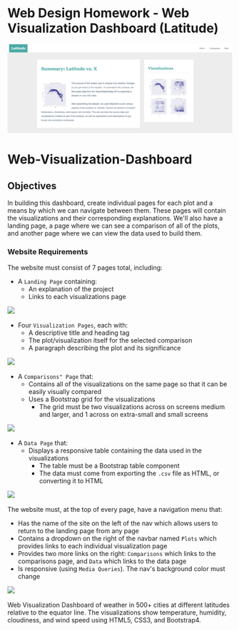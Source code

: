 # Web Design Homework - Web Visualization Dashboard (Latitude)


![Images/landingResize.png](Images/landingResize.png)

# Web-Visualization-Dashboard

## Objectives

In building this dashboard, create individual pages for each plot and a means by which we can navigate between them. These pages will contain the visualizations and their corresponding explanations. We'll also have a landing page, a page where we can see a comparison of all of the plots, and another page where we can view the data used to build them.

### Website Requirements

The website must consist of 7 pages total, including:

* A `Landing Page` containing:
  * An explanation of the project
  * Links to each visualizations page

![](Images/landing_page.png)

* Four `Visualization Pages`, each with:
  * A descriptive title and heading tag
  * The plot/visualization itself for the selected comparison
  * A paragraph describing the plot and its significance

![](Images/visualizations_page.png)

* A `Comparisons" Page` that:
  * Contains all of the visualizations on the same page so that it can be easily visually compared
  * Uses a Bootstrap grid for the visualizations
    * The grid must be two visualizations across on screens medium and larger, and 1 across on extra-small and small screens

![](Images/comparisons_page.png)

* A `Data Page` that:
  * Displays a responsive table containing the data used in the visualizations
    * The table must be a Bootstrap table component
    * The data must come from exporting the `.csv` file as HTML, or converting it to HTML

![](Images/data_page.png)

The website must, at the top of every page, have a navigation menu that:

* Has the name of the site on the left of the nav which allows users to return to the landing page from any page
* Contains a dropdown on the right of the navbar named `Plots` which provides links to each individual visualization page
* Provides two more links on the right: `Comparisons` which links to the comparisons page, and `Data` which links to the data page
* Is responsive (using `Media Queries`). The nav's background color must change

![](Images/media_queries_page.png)

Web Visualization Dashboard of weather in 500+ cities at different latitudes relative to the equator line. The visualizations show temperature, humidity, cloudiness, and wind speed using HTML5, CSS3, and Bootstrap4.